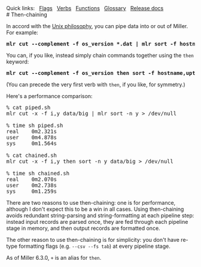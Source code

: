 <!---  PLEASE DO NOT EDIT DIRECTLY. EDIT THE .md.in FILE PLEASE. --->
<div>
<span class="quicklinks">
Quick links:
&nbsp;
<a class="quicklink" href="../reference-main-flag-list/index.html">Flags</a>
&nbsp;
<a class="quicklink" href="../reference-verbs/index.html">Verbs</a>
&nbsp;
<a class="quicklink" href="../reference-dsl-builtin-functions/index.html">Functions</a>
&nbsp;
<a class="quicklink" href="../glossary/index.html">Glossary</a>
&nbsp;
<a class="quicklink" href="../release-docs/index.html">Release docs</a>
</span>
</div>
# Then-chaining

In accord with the [Unix philosophy](http://en.wikipedia.org/wiki/Unix_philosophy), you can pipe data into or out of Miller. For example:

<pre class="pre-highlight-non-pair">
<b>mlr cut --complement -f os_version *.dat | mlr sort -f hostname,uptime</b>
</pre>

You can, if you like, instead simply chain commands together using the `then` keyword:

<pre class="pre-highlight-non-pair">
<b>mlr cut --complement -f os_version then sort -f hostname,uptime *.dat</b>
</pre>

(You can precede the very first verb with `then`, if you like, for symmetry.)

Here's a performance comparison:

<pre class="pre-non-highlight-non-pair">
% cat piped.sh
mlr cut -x -f i,y data/big | mlr sort -n y &gt; /dev/null

% time sh piped.sh
real    0m2.321s
user    0m4.878s
sys     0m1.564s

% cat chained.sh
mlr cut -x -f i,y then sort -n y data/big &gt; /dev/null

% time sh chained.sh
real    0m2.070s
user    0m2.738s
sys     0m1.259s
</pre>

There are two reasons to use then-chaining: one is for performance, although I don't expect this to be a win in all cases.  Using then-chaining avoids redundant string-parsing and string-formatting at each pipeline step: instead input records are parsed once, they are fed through each pipeline stage in memory, and then output records are formatted once.

The other reason to use then-chaining is for simplicity: you don't have re-type formatting flags (e.g. `--csv --fs tab`) at every pipeline stage.

As of Miller 6.3.0, `+` is an alias for `then`.
